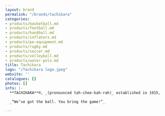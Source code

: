 ```yaml
---
layout: brand
permalink: "/brands/tachikara"
categories:
- products/basketball.md
- products/football.md
- products/handball.md
- products/inflators.md
- products/pe-equipment.md
- products/rugby.md
- products/soccer.md
- products/volleyball.md
- products/water-polo.md
title: Tachikara
logo: "/Tachikara logo.jpeg"
website: ''
catalogues: []
photos: []
info: |-
  **TACHIKARA**®, _(pronounced tah·chee·kah·rah)_ established in 1915, is a world renown innovator and leader in advanced methods for manufacturing and materials. The brand name is derived from a mythological character in Japanese folklore, Tachikara-Ono-Mikoto, a "god of power."

  _“We’ve got the ball. You bring the game!”_

---
```

